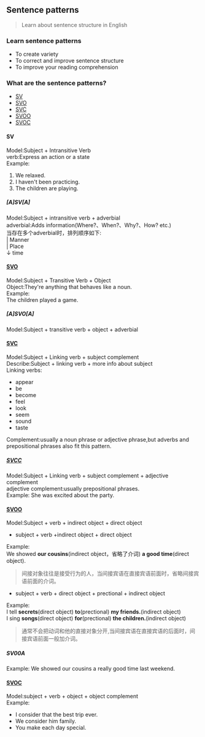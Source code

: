 ## Sentence patterns
> Learn about sentence structure in English
### Learn sentence patterns
- To create variety
- To correct and improve sentence structure
- To improve your reading comprehension

### What are the sentence patterns?
- [SV](#sv)
- [SVO](#svo)
- [SVC](#svc)
- [SVOO](#svoo)
- [SVOC](#svoc)

#### SV
Model:Subject + Intransitive Verb   
verb:Express an action or a state   
Example:  
1. We relaxed.  
2. I haven't been practicing.  
3. The children are playing.

##### [A]SV[A]
Model:Subject + intransitive verb + adverbial  
adverbial:Adds information(Where?、When?、Why?、How? etc.)  
当存在多个adverbial时，排列顺序如下:  
| Manner  
| Place  
↓ time  

#### [SVO](#what-are-the-sentence-patterns)
Model:Subject + Transitive Verb + Object  
Object:They're anything that behaves like a noun.  
Example:  
The children played a game.

##### [A]SVO[A]
Model:Subject + transitive verb + object + adverbial

#### [SVC](#what-are-the-sentence-patterns)
Model:Subject + Linking verb + subject complement  
Describe:Subject + linking verb + more info about subject  
Linking verbs:  
- appear
- be  
- become
- feel
- look
- seem
- sound
- taste

Complement:usually a noun phrase or adjective phrase,but adverbs and prepositional phrases also fit this pattern.

##### [SVCC](#what-are-the-sentence-patterns)
Model:Subject + Linking verb + subject complement + adjective complement  
adjective complement:usually prepositional phrases.  
Example:
She was excited about the party.  

#### [SVOO](#what-are-the-sentence-patterns)
Model:Subject + verb + indirect object + direct object  
- subject + verb +indirect object + direct object  
  
Example:  
We showed **our cousins**(indirect object，省略了介词) **a good time**(direct object).  
> 间接对象往往是接受行为的人，当间接宾语在直接宾语前面时，省略间接宾语前面的介词。  
  
- subject + verb + direct object + prectional + indirect object  
  
Example:  
I tell **secrets**(direct object) **to**(prectional) **my friends.**(indirect object)  
I sing **songs**(direct object) **for**(prectional) **the children.**(indirect object)  
> 通常不会把动词和他的直接对象分开,当间接宾语在直接宾语的后面时，间接宾语前面一般加介词。  

##### SV00A
Example:
We showed our cousins a really good time last weekend.

#### [SVOC](#what-are-the-sentence-patterns)
Model:subject + verb + object + object complement  
Example:  
- I consider that the best trip ever.
- We consider him family.
- You make each day special.
